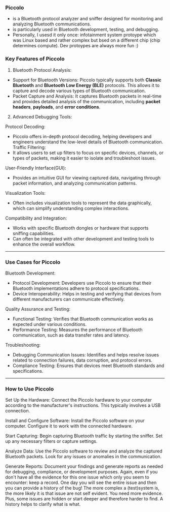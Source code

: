 
### Piccolo 

* is a Bluetooth protocol analyzer and sniffer designed for monitoring and analyzing Bluetooth communications. 
* is particularly used in Bluetooth development, testing, and debugging.
* Personally, I usesd it only once: infotainment system protoype which was Linux based and rather complex but bsed on a different chip (chip determines compute). Dev protoypes are always more fun :)

### Key Features of Piccolo

1. Bluetooth Protocol Analysis:

* Support for Bluetooth Versions: Piccolo typically supports both **Classic Bluetooth** and **Bluetooth Low Energy (BLE)** protocols. This allows it to capture and decode various types of Bluetooth communication.
* Packet Capture and Analysis: It captures Bluetooth packets in real-time and provides detailed analysis of the communication, including **packet headers**, **payloads**, and **error conditions**.

2. Advanced Debugging Tools:

Protocol Decoding: 
* Piccolo offers in-depth protocol decoding, helping developers and engineers understand the low-level details of Bluetooth communication.
Traffic Filtering:
* It allows users to set up filters to focus on specific devices, channels, or types of packets, making it easier to isolate and troubleshoot issues.

User-Friendly Interface(GUI): 
* Provides an intuitive GUI for viewing captured data, navigating through packet information, and analyzing communication patterns.

Visualization Tools:
* Often includes visualization tools to represent the data graphically, which can simplify understanding complex interactions.

Compatibility and Integration:
* Works with specific Bluetooth dongles or hardware that supports sniffing capabilities.
* Can often be integrated with other development and testing tools to enhance the overall workflow.

---

### Use Cases for Piccolo

Bluetooth Development:

* Protocol Development: Developers use Piccolo to ensure that their Bluetooth implementations adhere to protocol specifications.
* Device Interoperability: Helps in testing and verifying that devices from different manufacturers can communicate effectively.

Quality Assurance and Testing:

* Functional Testing: Verifies that Bluetooth communication works as expected under various conditions.
* Performance Testing: Measures the performance of Bluetooth communication, such as data transfer rates and latency.

Troubleshooting:

* Debugging Communication Issues: Identifies and helps resolve issues related to connection failures, data corruption, and protocol errors.
* Compliance Testing: Ensures that devices meet Bluetooth standards and specifications.

---

### How to Use Piccolo

Set Up the Hardware:
Connect the Piccolo hardware to your computer according to the manufacturer's instructions. This typically involves a USB connection.

Install and Configure Software:
Install the Piccolo software on your computer. Configure it to work with the connected hardware.

Start Capturing:
Begin capturing Bluetooth traffic by starting the sniffer. Set up any necessary filters or capture settings.

Analyze Data:
Use the Piccolo software to review and analyze the captured Bluetooth packets. Look for any issues or anomalies in the communication.

Generate Reports:
Document your findings and generate reports as needed for debugging, compliance, or development purposes.
Again, even if you don't have all the evidence for this one issue which only you seem to encounter: keep a record. One day you will see the entire issue and then you can provide a history of the bug! The more complex a (test)system is, the more likely it is that issue are not self evident. You need more evidence. Plus, some issues are hidden or start deeper and therefore harder to find. A history helps to clarify what is what.
